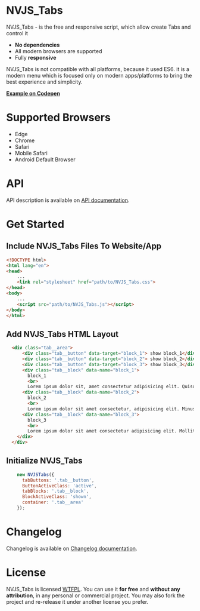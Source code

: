 NVJS_Tabs
==========

NVJS_Tabs - is the free and responsive script, which allow create Tabs and control it

- **No dependencies**
- All modern browsers are supported
- Fully **responsive**

NVJS_Tabs is not compatible with all platforms, because it used ES6. it is a modern menu which is focused only on modern apps/platforms to bring the best experience and simplicity.

**[Example on Codepen](https://codepen.io/r0mzes/pen/NOrbRZ)**

# Supported Browsers

- Edge
- Chrome
- Safari
- Mobile Safari
- Android Default Browser

# API

API description is available on [API documentation](documentation/api.md).

# Get Started

## Include NVJS_Tabs Files To Website/App

```html
<!DOCTYPE html>
<html lang="en">
<head>
    ...
    <link rel="stylesheet" href="path/to/NVJS_Tabs.css">
</head>
<body>
    ...
    <script src="path/to/NVJS_Tabs.js"></script>
</body>
</html>
```

## Add NVJS_Tabs HTML Layout

```html
  <div class="tab__area">
      <div class="tab__button" data-target="block_1"> show block_1</div>
      <div class="tab__button" data-target="block_2"> show block_2</div>
      <div class="tab__button" data-target="block_3"> show block_3</div>
      <div class="tab__block" data-name="block_1">
        block_1 
        <br>
        Lorem ipsum dolor sit, amet consectetur adipisicing elit. Quisquam neque nemo sed atque harum repellendus autem distinctio repellat vero. Quos ab voluptatum eius nobis pariatur exercitationem excepturi assumenda aut quis.</div>
      <div class="tab__block" data-name="block_2">
        block_2 
        <br>
        Lorem ipsum dolor sit amet consectetur, adipisicing elit. Minus quam eos corporis doloribus corrupti facere? Expedita sed commodi consectetur distinctio autem porro, et pariatur veniam quis atque nulla ex cumque!</div>
      <div class="tab__block" data-name="block_3">
        block_3 
        <br>
        Lorem ipsum dolor sit amet consectetur adipisicing elit. Mollitia itaque accusantium, sapiente non ratione voluptatibus reprehenderit minima qui iusto adipisci modi totam, perferendis quam molestiae consequatur odit nesciunt, ad molestias.</div>
    </div>
  </div>
```

## Initialize NVJS_Tabs

```js
    new NVJSTabs({
      tabButtons: '.tab__button',
      ButtonActiveClass: 'active',
      tabBlocks: '.tab__block',
      BlockActiveClass: 'shown',
      container: '.tab__area'
    });
```

# Changelog

Changelog is available on [Changelog documentation](documentation/changelog.md).

# License

 NVJS_Tabs is licensed [WTFPL](http://www.wtfpl.net/about/). You can use it **for free** and **without any attribution**, in any personal or commercial project. You may also fork the project and re-release it under another license you prefer.